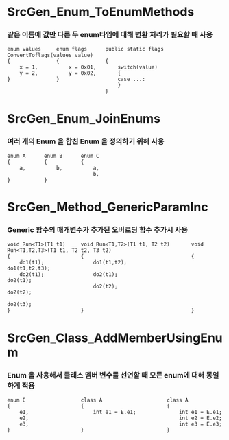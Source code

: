 # SrcGen_Enum_ToEnumMethods
### 같은 이름에 값만 다른 두 enum타입에 대해 변환 처리가 필요할 때 사용
    
    enum values     enum flags      public static flags ConvertToflags(values value)
    {               {               {
        x = 1,          x = 0x01,       switch(value)
        y = 2,          y = 0x02,       {
    }               }                   case ...:
                                        }
                                    }
                                    
# SrcGen_Enum_JoinEnums
### 여러 개의 Enum 을 합친 Enum 을 정의하기 위해 사용
     
    enum A      enum B      enum C
    {           {           {
        a,          b,          a,
                                b,
    }           }

# SrcGen_Method_GenericParamInc
### Generic 함수의 매개변수가 추가된 오버로딩 함수 추가시 사용
    
    void Run<T1>(T1 t1)     void Run<T1,T2>(T1 t1, T2 t2)       void Run<T1,T2,T3>(T1 t1, T2 t2, T3 t2)
    {                       {                                   {
        do1(t1);                do1(t1,t2);                         do1(t1,t2,t3);
        do2(t1);                do2(t1);                            do2(t1);
                                do2(t2);                            do2(t2);
                                                                    do2(t3);
    }                       }                                   }

# SrcGen_Class_AddMemberUsingEnum
### Enum 을 사용해서 클래스 멤버 변수를 선언할 때 모든 enum에 대해 동일하게 적용
    
    enum E                  class A                     class A
    {                       {                           {
        e1,                     int e1 = E.e1;              int e1 = E.e1;
        e2,                                                 int e2 = E.e2;
        e3,                                                 int e3 = E.e3;
    }                       }                           }

